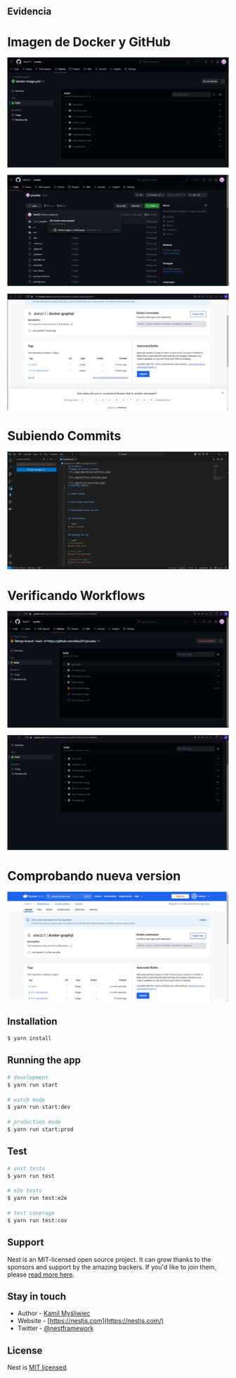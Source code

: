 ## Evidencia
# Imagen de Docker y GitHub
![](./img/Comprobacion-workflows.jpeg)

![](./img/Workflows-ejecutado.jpeg)

![](./img/version-dockerhub.jpeg)
# Subiendo Commits
![](./img/Commits.jpeg)

# Verificando Workflows
![](./img/Workflows-procesando.jpeg)

![](./img/Workflows-ejecutadocorrectamente.jpeg)
# Comprobando nueva version
 ![](./img/VersionActualizada-dockerhub.jpeg)

## Installation

```bash
$ yarn install
```

## Running the app

```bash
# development
$ yarn run start

# watch mode
$ yarn run start:dev

# production mode
$ yarn run start:prod
```

## Test

```bash
# unit tests
$ yarn run test

# e2e tests
$ yarn run test:e2e

# test coverage
$ yarn run test:cov
```

## Support

Nest is an MIT-licensed open source project. It can grow thanks to the sponsors and support by the amazing backers. If you'd like to join them, please [read more here](https://docs.nestjs.com/support).

## Stay in touch

- Author - [Kamil Myśliwiec](https://kamilmysliwiec.com)
- Website - [https://nestjs.com](https://nestjs.com/)
- Twitter - [@nestframework](https://twitter.com/nestframework)

## License

Nest is [MIT licensed](LICENSE).
